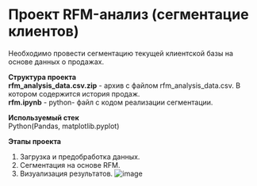 # Проект RFM-анализ (сегментацие клиентов)

Необходимо провести сегментацию текущей клиентской базы на основе данных о продажах.  

**Структура проекта**  
**rfm_analysis_data.csv.zip** - архив с файлом rfm_analysis_data.csv. В котором содержится история продаж.   
**rfm.ipynb** - python- файл с кодом реализации сегментации.  

**Используемый стек**  
Python(Pandas, matplotlib.pyplot)

**Этапы проекта**  
1. Загрузка и предобработка данных.
2. Сегментация на основе RFM.
3. Визуализация результатов.
![image](https://github.com/user-attachments/assets/77e0b4de-a794-49e1-9842-6a51a25575ba)

